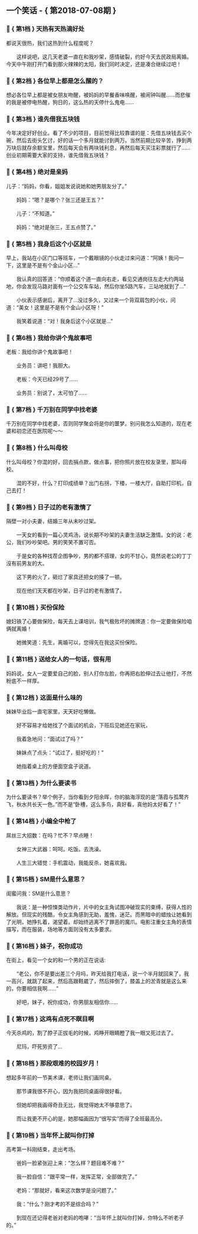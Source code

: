 ## 一个笑话 - { 第2018-07-08期 }
</hr>

### :jack_o_lantern: { 第1档 } 天热有天热滴好处
都说天很热，我们这热到什么程度呢？<br/><br/>　　这样说吧，这几天老婆一直在和我吵架，感情破裂，约好今天去民政局离婚。今天中午刚打开门看到那火辣辣的太阳，我们同时决定，还是凑合继续过吧！


### :jack_o_lantern: { 第2档 } 各位早上都是怎么醒的？
想必各位早上都是被女朋友吻醒，被妈妈的早餐香味唤醒，被闹钟叫醒......而悲催的我是被停电热醒，狗日的，这么热的天停什么鬼电......


### :jack_o_lantern: { 第3档 } 谁先借我五块钱
今年决定好好创业。看了不少的项目，目前觉得比较靠谱的是：先借五块钱去买个碗，然后去街头乞讨，好的话一个多月就能讨到两万。当然前期比较辛苦，挣到两万块后就存余额宝里，然后每天会有两块钱利息，再然后每天买注彩票就行了……创业初期需要大家的支持，谁先借我五块钱？


### :jack_o_lantern: { 第4档 } 绝对是亲妈
儿子：“妈妈，你看，姐姐发说说她和她男朋友分了。”<br/><br/>　　妈妈：“嗯？是哪个？张三还是王五？”<br/><br/>　　儿子：“不知道。”<br/><br/>　　妈妈：“绝对是张三，王五点赞了。”


### :jack_o_lantern: { 第5档 } 我身后这个小区就是
早上，我站在小区门口等班车，一个戴眼镜的小伙走过来问道：“阿姨！我问一下，这里是不是有个金山小区...”<br/><br/>　　我认真的回答道：“你顺着这个道一直向右走，看见交通岗往左走大约两站地，你会发现马路对面有一个公交车车站，然后你坐5路汽车，三站地就到了...”<br/><br/>　　小伙表示感谢后，离开了...没过多久，又过来一个背双肩包的小伙，问道：“美女！这里是不是有个金山小区呀！”<br/><br/>　　我笑着说道：“对！我身后这个小区就是...”


### :jack_o_lantern: { 第6档 } 我给你讲个鬼故事吧
老板：我给你讲个鬼故事吧！<br/><br/>　　业务员：讲吧！我胆大。<br/><br/>　　老板：今天已经29号了……<br/><br/>　　业务员：别说了，太可怕了……


### :jack_o_lantern: { 第7档 } 千万别在同学中找老婆
千万别在同学中找老婆，否则同学聚会将是你的噩梦。别问我怎么知道的，现在老婆和初恋还在医院呢～～


### :jack_o_lantern: { 第8档 } 什么叫母校
什么叫母校？你混的好，回去捐点款，做点事，把你照片放在校友录里，那叫母校。<br/><br/>　　混的不好，什么？打印成绩单？出门右拐，下楼，一楼大厅，自助打印机，自己去打！


### :jack_o_lantern: { 第9档 } 日子过的老有激情了
隔壁一对小夫妻，结婚三年从未吵过架。<br/><br/>　　一天女的看到一篇心灵鸡汤，说长期不吵架的夫妻生活缺乏激情。女的说：老公，我们吵吵架吧。男的笑笑不置可否。<br/><br/>　　于是女的各种找茬企图争吵，男的都不搭理，女的不甘心，竟然说老公的丁丁沒有前男友的大。<br/><br/>　　这下男的火了，砸烂了家具还把女的揍了一顿。<br/><br/>　　现在他们天天都在吵架，日子过的老有激情了。


### :jack_o_lantern: { 第10档 } 买份保险
媳妇铁了心要做保险，每天去上课培训，我气极败坏的摊牌道：你一定要做保险咱俩就离婚！<br/><br/>　　她微笑道：先生，离婚可以，您得先在我这买份保险。


### :jack_o_lantern: { 第11档 } 送给女人的一句话，很有用
妈妈说，女人一定要爱自己的脸，别人打你左脸，你再把右脸伸过去让他打，不然粉底不一样厚。


### :jack_o_lantern: { 第12档 } 这面是什么味的
妹妹毕业后一直宅家里，天天好吃懒做。<br/><br/>　　好不容易才给她找了个面试的机会，下班后见她还在家玩，<br/><br/>　　我着急地问：“面试过了吗？”<br/><br/>　　妹妹点了点头：“试过了，挺好吃的！”<br/><br/>　　她指着桌上的方便面空盒子说道。


### :jack_o_lantern: { 第13档 } 为什么要读书
为什么要读书？举个例子，当你看到夕阳余晖，你的脑海浮现的是“落霞与孤鹜齐飞，秋水共长天一色。”而不是“卧槽，这么多鸟，真好看，真他妈太好看了！”


### :jack_o_lantern: { 第14档 } 小编全中枪了
屌丝三大招数：在吗？忙不？早点睡！<br/><br/>　　女神三大武器：呵呵。吃饭。去洗澡。<br/><br/>　　人生三大错觉：手机震动，我能反杀，她喜欢我。


### :jack_o_lantern: { 第15档 } SM是什么意思？
闺蜜问我：SM是什么意思？<br/><br/>　　我说：是一种惊悚类动作片，片中的女主角试图冲破现实的束缚，获得人性的解放。但现实的残酷，令女主角感到无助，羞愧，迷茫。而黑暗中的蜡烛让她看到了光明，她挣扎着，渴望着。却始终逃离不了罪恶的魔爪。电影注重女主角的表情描写，而在服装，场地等方面则没有太多要求。


### :jack_o_lantern: { 第16档 } 妹子，祝你成功
在街上，看见一个女的和一个男的正在说话:<br/><br/>　　“老公，你不是要出差三个月吗，昨天给我打电话，说一个半月就回来了，我一高兴，就跳了起来，然后高跟鞋崴了，然后摔倒了，膝盖上的淤青就是这么来的，你要相信我啊……”<br/><br/>　　好吧，妹子，祝你成功，你男朋友相信你……


### :jack_o_lantern: { 第17档 } 这鸡有点死不瞑目啊
今天杀鸡的，割了脖子正拔毛的时候，鸡睁开眼睛瞪了我一眼又死过去了。<br/><br/>　　尼玛，吓死劳资了...


### :jack_o_lantern: { 第18档 } 那段艰难的校园岁月！
想起多年前的一节美术课，老师让我们画同桌。<br/><br/>　　那节课我很不开心，因为我把同桌画得很好看。<br/><br/>　　但她却把我画得奇丑无比，我觉得她太不够意思了。<br/><br/>　　而让我更不开心的是，她那幅画因为“很写实”而得了全班最高分。


### :jack_o_lantern: { 第19档 } 当年怀上就叫你打掉
高考第一科刚结束，走出考场。<br/><br/>　　爸妈一脸紧张迎上来：“怎么样？题目难不难？”<br/><br/>　　我一脸自信：“跟平常一样，发挥正常，全部做完了。”<br/><br/>　　老妈：“那就好，看来这次数学是没问题了。”<br/><br/>　　我：“什么？刚才考的不是综合吗？”<br/><br/>　　到现在还记得老爸对老妈的咆哮：“当年怀上就叫你打掉，你特么不听老子的。”

